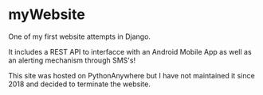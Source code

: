 # myWebsite


One of my first website attempts in Django. 

It includes a REST API to interfacce with an Android Mobile App as well as an alerting mechanism through SMS's!

This site was hosted on PythonAnywhere but I have not maintained it since 2018 and decided to terminate the website. 


